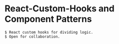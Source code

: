 # React-Custom-Hooks and Component Patterns
```
$ React custom hooks for dividing logic.
$ Open for collaboration.
```
